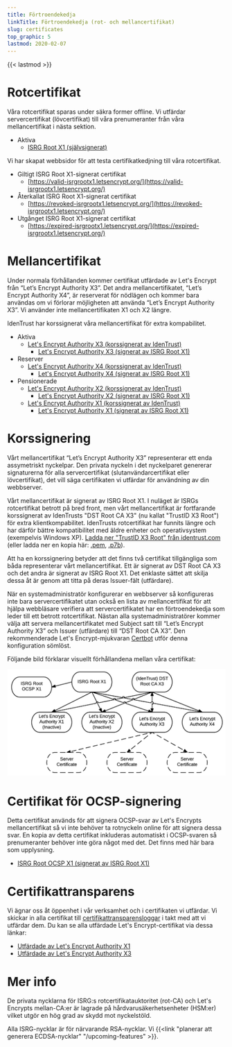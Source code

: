```yaml
---
title: Förtroendekedja
linkTitle: Förtroendekedja (rot- och mellancertifikat)
slug: certificates
top_graphic: 5
lastmod: 2020-02-07
---
```


{{< lastmod >}}

# Rotcertifikat

Våra rotcertifikat sparas under säkra former offline. Vi utfärdar
servercertifikat (lövcertifikat) till våra prenumeranter från våra
mellancertifikat i nästa sektion.

* Aktiva
  * [ISRG Root X1 (självsignerat)](/certs/isrgrootx1.pem.txt)

Vi har skapat webbsidor för att testa certifikatkedjning till våra
rotcertifikat.

* Giltigt ISRG Root X1-signerat certifikat
  * [https://valid-isrgrootx1.letsencrypt.org/](https://valid-isrgrootx1.letsencrypt.org/)
* Återkallat ISRG Root X1-signerat certifikat
  * [https://revoked-isrgrootx1.letsencrypt.org/](https://revoked-isrgrootx1.letsencrypt.org/)
* Utgånget ISRG Root X1-signerat certifikat
  * [https://expired-isrgrootx1.letsencrypt.org/](https://expired-isrgrootx1.letsencrypt.org/)

# Mellancertifikat

Under normala förhållanden kommer certifikat utfärdade av Let's Encrypt från
“Let’s Encrypt Authority X3”. Det andra mellancertifikatet, “Let’s Encrypt
Authority X4”, är reserverat för nödlägen och kommer bara användas om vi
förlorar möjligheten att använda “Let’s Encrypt Authority X3”.
Vi använder inte mellancertifikaten X1 och X2 längre.

IdenTrust har korssignerat våra mellancertifikat för extra kompabilitet.

* Aktiva
  * [Let's Encrypt Authority X3 (korssignerat av IdenTrust)](/certs/lets-encrypt-x3-cross-signed.pem.txt)
    * [Let's Encrypt Authority X3 (signerat av ISRG Root X1)](/certs/letsencryptauthorityx3.pem.txt)
* Reserver
  * [Let's Encrypt Authority X4 (korssignerat av IdenTrust)](/certs/lets-encrypt-x4-cross-signed.pem.txt)
    * [Let's Encrypt Authority X4 (signerat av ISRG Root X1)](/certs/letsencryptauthorityx4.pem.txt)
* Pensionerade
  * [Let's Encrypt Authority X2 (korssignerat av IdenTrust)](/certs/lets-encrypt-x2-cross-signed.pem.txt)
    * [Let's Encrypt Authority X2 (signerat av ISRG Root X1)](/certs/letsencryptauthorityx2.pem.txt)
  * [Let's Encrypt Authority X1 (korssignerat av IdenTrust)](/certs/lets-encrypt-x1-cross-signed.pem.txt)
    * [Let's Encrypt Authority X1 (signerat av ISRG Root X1)](/certs/letsencryptauthorityx1.pem.txt)

# Korssignering

Vårt mellancertifikat “Let’s Encrypt Authority X3” representerar ett enda
assymetriskt nyckelpar. Den privata nyckeln i det nyckelparet genererar
signaturerna för alla servercertifikat (slutanvändarcertifikat eller
lövcertifikat), det vill säga certifikaten vi utfärdar för användning av din
webbserver.


Vårt mellancertifikat är signerat av ISRG Root X1. I nuläget är ISRGs
rotcertifikat betrott på bred front, men vårt mellancertifikat är fortfarande
korssignerat av IdenTrusts "DST Root CA X3" (nu kallat "TrustID X3 Root") för
extra klientkompabilitet. IdenTrusts rotcertifikat har funnits längre och har
därför bättre kompatibilitet med äldre enheter och operativsystem (exempelvis
Windows XP).
[Ladda ner "TrustID X3 Root" från
identrust.com](https://www.identrust.com/support/downloads) (eller ladda ner en
kopia här: [.pem](/certs/trustid-x3-root.pem.txt),
[.p7b](/certs/trustid-x3-root.p7b)).

Att ha en korssignering betyder att det finns två certifikat tillgängliga som
båda representerar vårt mellancertifikat. Ett är signerat av DST Root CA X3 och
det andra är signerat av ISRG Root X1. Det enklaste sättet att skilja dessa åt
är genom att titta på deras Issuer-fält (utfärdare).

När en systemadministratör konfigurerar en webbserver så konfigureras inte bara
servercertifikatet utan också en lista av mellancertifikat för att hjälpa
webbläsare verifiera att servercertifikatet har en förtroendekedja som leder
till ett betrott rotcertifikat. Nästan alla systemadministratörer kommer välja
att servera mellancertifikatet med Subject satt till “Let’s Encrypt Authority
X3” och Issuer (utfärdare) till “DST Root CA X3”. Den rekommenderade Let's
Encrypt-mjukvaran [Certbot](https://certbot.org) utför denna konfiguration
sömlöst.

Följande bild förklarar visuellt förhållandena mellan våra certifikat:

<img src="/certs/isrg-keys.png" alt="ISRG Key relationship diagram">

# Certifikat för OCSP-signering

Detta certifikat används för att signera OCSP-svar av Let's Encrypts
mellancertifikat så vi inte behöver ta rotnyckeln online för att signera dessa
svar. En kopia av detta certifikat inkluderas automatiskt i OCSP-svaren så
prenumeranter behöver inte göra något med det. Det finns med här bara som
upplysning.

* [ISRG Root OCSP X1 (signerat av ISRG Root X1)](/certs/isrg-root-ocsp-x1.pem.txt)

# Certifikattransparens

Vi ägnar oss åt öppenhet i vår verksamhet och i certifikaten vi utfärdar. Vi
skickar in alla certifikat till
[certifikattransparensloggar](https://www.certificate-transparency.org/) i takt
med att vi utfärdar dem. Du kan se alla utfärdade Let's Encrypt-certifikat via
dessa länkar:

* [Utfärdade av Let's Encrypt Authority X1](https://crt.sh/?Identity=%25&iCAID=7395)
* [Utfärdade av Let's Encrypt Authority X3](https://crt.sh/?Identity=%25&iCAID=16418)

# Mer info

De privata nycklarna för ISRG:s rotcertifikatauktoritet (rot-CA) och Let's
Encrypts mellan-CA:er är lagrade på hårdvarusäkerhetsenheter (HSM:er) vilket
utgör en hög grad av skydd mot nyckelstöld.

Alla ISRG-nycklar är för närvarande RSA-nycklar. Vi {{<link "planerar att generera ECDSA-nycklar" "/upcoming-features" >}}.
